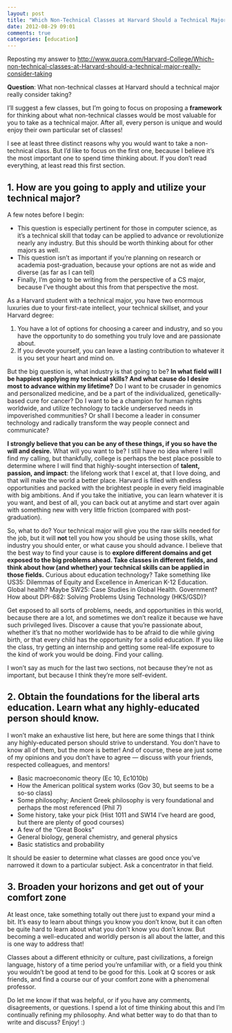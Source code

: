 ```yaml
---
layout: post
title: "Which Non-Technical Classes at Harvard Should a Technical Major Really Consider Taking?"
date: 2012-08-29 09:01
comments: true
categories: [education]
---
```


Reposting my answer to
http://www.quora.com/Harvard-College/Which-non-technical-classes-at-Harvard-should-a-technical-major-really-consider-taking

**Question**: What non-technical classes at Harvard should a technical major
really consider taking?

I’ll suggest a few classes, but I’m going to focus on proposing a **framework** for
thinking about what non-technical classes would be most valuable for you to
take as a technical major. After all, every person is unique and would enjoy
their own particular set of classes!

I see at least three distinct reasons why you would want to take
a non-technical class. But I’d like to focus on the first one, because
I believe it’s the most important one to spend time thinking about. If you
don’t read everything, at least read this first section.

<!-- more -->

## 1. How are you going to apply and utilize your technical major?

A few notes before I begin:

* This question is especially pertinent for those in computer science, as it’s
a technical skill that today can be applied to advance or revolutionize nearly
any industry. But this should be worth thinking about for other majors as
well.
* This question isn’t as important if you’re planning on research or academia
post-graduation, because your options are not as wide and diverse (as far as
I can tell)
* Finally, I’m going to be writing from the perspective of a CS major, because
I’ve thought about this from that perspective the most.

As a Harvard student with a technical major, you have two enormous luxuries
due to your first-rate intellect, your technical skillset, and your Harvard
degree:

1. You have a lot of options for choosing a career and industry, and so you have
the opportunity to do something you truly love and are passionate about.
2. If you devote yourself, you can leave a lasting contribution to whatever it is
you set your heart and mind on.

But the big question is, what industry is that going to be? **In what field will
I be happiest applying my technical skills? And what cause do I desire most to
advance within my lifetime?** Do I want to be crusader in genomics and
personalized medicine, and be a part of the individualized, genetically-based
cure for cancer? Do I want to be a champion for human rights worldwide, and
utilize technology to tackle underserved needs in impoverished communities? Or
shall I become a leader in consumer technology and radically transform the way
people connect and communicate?

**I strongly believe that you can be any of these things, if you so have the
will and desire.** What will you want to be? I still have no idea where I will
find my calling, but thankfully, college is perhaps the best place possible to
determine where I will find that highly-sought intersection of **talent,
passion, and impact**: the lifelong work that I excel at, that I love doing, and
that will make the world a better place. Harvard is filled with endless
opportunities and packed with the brightest people in every field imaginable
with big ambitions. And if you take the initiative, you can learn whatever it
is you want, and best of all, you can back out at anytime and start over again
with something new with very little friction (compared with post-graduation).

So, what to do? Your technical major will give you the raw skills needed for
the job, but it will **not** tell you how you should be using those skills, what
industry you should enter, or what cause you should advance. I believe that
the best way to find your cause is to **explore different domains and get
exposed to the big problems ahead. Take classes in different fields, and think
about how (and whether) your technical skills can be applied in those
fields.** Curious about education technology? Take something like US35:
Dilemmas of Equity and Excellence in American K-12 Education. Global health?
Maybe SW25: Case Studies in Global Health. Government? How about DPI-682:
Solving Problems Using Technology (HKS/GSD)?

Get exposed to all sorts of problems, needs, and opportunities in this world,
because there are a lot, and sometimes we don’t realize it because we have
such privileged lives. Discover a cause that you’re passionate about, whether
it’s that no mother worldwide has to be afraid to die while giving birth, or
that every child has the opportunity for a solid education. If you like the
class, try getting an internship and getting some real-life exposure to the
kind of work you would be doing. Find your calling.

I won’t say as much for the last two sections, not because they’re not as
important, but because I think they’re more self-evident.

## 2. Obtain the foundations for the liberal arts education. Learn what any highly-educated person should know.

I won’t make an exhaustive list here, but here are some things that I think
any highly-educated person should strive to understand. You don’t have to
know all of them, but the more is better! And of course, these are just
some of my opinions and you don’t have to agree — discuss with your
friends, respected colleagues, and mentors!

* Basic macroeconomic theory (Ec 10, Ec1010b)
* How the American political system works (Gov 30, but seems to be a so-so
class)
* Some philosophy; Ancient Greek philosophy is very foundational and perhaps
the most referenced (Phil 7)
* Some history, take your pick (Hist 1011 and SW14 I’ve heard are good, but
there are plenty of good courses)
* A few of the “Great Books”
* General biology, general chemistry, and general physics
* Basic statistics and probability

It should be easier to determine what classes are good once you’ve narrowed
it down to a particular subject. Ask a concentrator in that field.

## 3. Broaden your horizons and get out of your comfort zone

At least once, take something totally out there just to expand your mind
a bit. It’s easy to learn about things you know you don’t know, but it can
often be quite hard to learn about what you don’t know you don’t know. But
becoming a well-educated and worldly person is all about the latter, and
this is one way to address that!

Classes about a different ethnicity or culture, past civilizations,
a foreign language, history of a time period you’re unfamiliar with, or
a field you think you wouldn’t be good at tend to be good for this. Look at
Q scores or ask friends, and find a course our of your comfort zone with
a phenomenal professor.

Do let me know if that was helpful, or if you have any comments,
disagreements, or questions. I spend a lot of time thinking about this and
I’m continually refining my philosophy. And what better way to do that than
to write and discuss? Enjoy! :)
